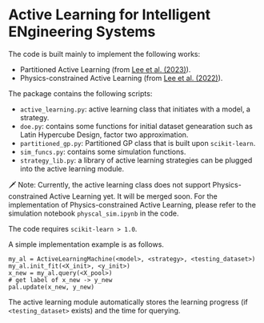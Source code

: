 # Active Learning for Intelligent ENgineering Systems
The code is built mainly to implement the following works:
- Partitioned Active Learning (from [Lee et al. (2023)](https://doi.org/10.1115/1.4056567)).
- Physics-constrained Active Learning (from [Lee et al. (2022)](https://doi.org/10.1109/TASE.2022.3213827)).

The package contains the following scripts:
- `active_learning.py`: active learning class that initiates with a model, a strategy.
- `doe.py`: contains some functions for initial dataset genearation such as Latin Hypercube Design, factor two approximation.
- `partitioned_gp.py`: Partitioned GP class that is built upon `scikit-learn`.
- `sim_funcs.py`: contains some simulation functions.
- `strategy_lib.py`: a library of active learning strategies can be plugged into the active learning module.

🗡️ Note: Currently, the active learning class does not support Physics-constrained Active Learning yet. It will be merged soon. For the implementation of Physics-constrained Active Learning, please refer to the simulation notebook `physcal_sim.ipynb` in the code.

The code requires `scikit-learn > 1.0`.

A simple implementation example is as follows.
```
my_al = ActiveLearningMachine(<model>, <strategy>, <testing_dataset>)
my_al.init_fit(<X_init>, <y_init>)
x_new = my_al.query(<X_pool>)
# get label of x_new -> y_new
pal.update(x_new, y_new)
```
The active learning module automatically stores the learning progress (if `<testing_dataset>` exists) and the time for querying.
